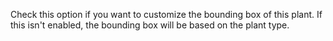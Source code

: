 Check this option if you want to customize the bounding box of this plant. 
If this isn't enabled, the bounding box will be based on the plant type. 